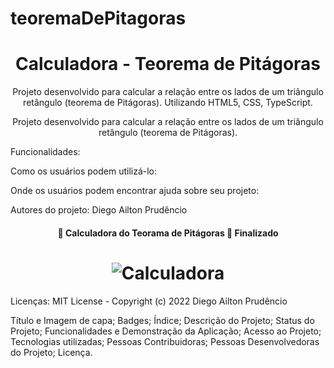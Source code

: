 

# teoremaDePitagoras
<h1 align="center" >Calculadora - Teorema de Pitágoras</h1>

<p align="center">Projeto desenvolvido para calcular a relação entre os lados de um triângulo retângulo (teorema de Pitágoras). Utilizando HTML5, CSS, TypeScript.</p>
<p align="center">Projeto desenvolvido para calcular a relação entre os lados de um triângulo retângulo (teorema de Pitágoras).</p>




Funcionalidades:

Como os usuários podem utilizá-lo:

Onde os usuários podem encontrar ajuda sobre seu projeto:

Autores do projeto: Diego Ailton Prudêncio

<h4 align="center"> 
	🚧  Calculadora do Teorama de Pitágoras 🚀 Finalizado
</h4>

<h1 align="center">
  <img hrf alt="Calculadora" title="Calculadora Teorama" src="./assets/images/calculadoraTeorema.png" />
</h1>

Licenças: MIT License - Copyright (c) 2022 Diego Ailton Prudêncio





Título e Imagem de capa; Badges; Índice; Descrição do Projeto; Status do Projeto; Funcionalidades e Demonstração da Aplicação; Acesso ao Projeto; Tecnologias utilizadas; Pessoas Contribuidoras; Pessoas Desenvolvedoras do Projeto; Licença.